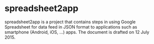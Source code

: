 # spreadsheet2app
spreadsheet2app is a project that contains steps in using Google Spreadsheet for data feed in JSON format to applications such as smartphone (Android, iOS, ...) apps. The document is drafted on 12 July 2015.
